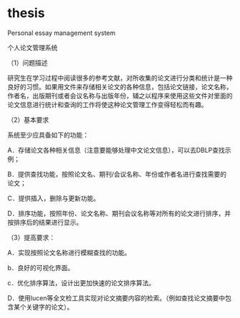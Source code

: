 # thesis
Personal essay management system

个人论文管理系统

（1）问题描述

研究生在学习过程中阅读很多的参考文献，对所收集的论文进行分类和统计是一种良好的习惯。如果用文件来存储相关论文的各种信息，包括论文链接，论文名称，作者名，出版期刊或者会议名称与出版年份，辅之以程序来使用这些文件对里面的论文信息进行统计和查询的工作将使这种论文管理工作变得轻松而有趣。


（2）基本要求

系统至少应具备如下的功能：

A．存储论文各种相关信息（注意要能够处理中文论文信息），可以去DBLP查找示例；

B．提供查找功能，按照论文名、期刊/会议名称、年份或作者名进行查找需要的论文；

C．提供插入，删除与更新功能。

D．排序功能，按照年份、论文名称、期刊会议名称等对所有的论文进行排序，并按排序后的结果进行显示。


（3）提高要求：

A．实现按照论文名称进行模糊查找的功能。

b．良好的可视化界面。

c．优化排序算法，设计出更加快速的论文排序算法。

D．使用lucen等全文检工具实现对论文摘要内容的检索。（例如查找论文摘要中包含某个关键字的论文）。

